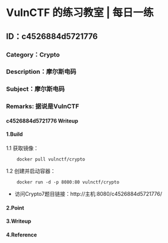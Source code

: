 # VulnCTF 的练习教室 | 每日一练
## ID：c4526884d5721776
### Category：Crypto
### Description：摩尔斯电码
### Subject：摩尔斯电码
### Remarks: 据说是VulnCTF

#### c4526884d5721776 Writeup

#### 1.Build

1.1 获取镜像：

```
    docker pull vulnctf/crypto
```

1.2 创建并启动容器：

```
    docker run -d -p 8080:80 vulnctf/crypto
```

* 访问Crypto7题目链接：http://主机:8080/c4526884d5721776/


#### 2.Point


#### 3.Writeup


#### 4.Reference


 